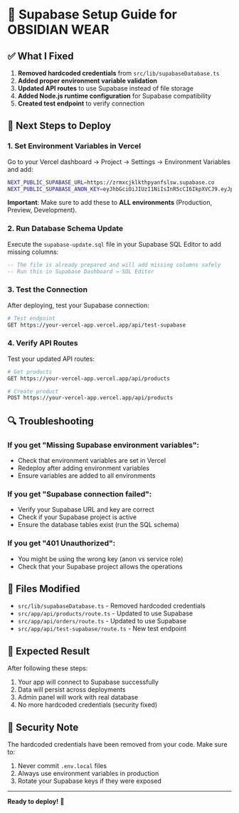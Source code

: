 # 🔧 Supabase Setup Guide for OBSIDIAN WEAR

## ✅ What I Fixed

1. **Removed hardcoded credentials** from `src/lib/supabaseDatabase.ts`
2. **Added proper environment variable validation**
3. **Updated API routes** to use Supabase instead of file storage
4. **Added Node.js runtime configuration** for Supabase compatibility
5. **Created test endpoint** to verify connection

## 🚀 Next Steps to Deploy

### 1. Set Environment Variables in Vercel

Go to your Vercel dashboard → Project → Settings → Environment Variables and add:

```bash
NEXT_PUBLIC_SUPABASE_URL=https://zrmxcjklkthpyanfslsw.supabase.co
NEXT_PUBLIC_SUPABASE_ANON_KEY=eyJhbGciOiJIUzI1NiIsInR5cCI6IkpXVCJ9.eyJpc3MiOiJzdXBhYmFzZSIsInJlZiI6InpybXhjamtsa3RocHlhbmZzbHN3Iiwicm9sZSI6ImFub24iLCJpYXQiOjE3NTY5MDYxMzAsImV4cCI6MjA3MjQ4MjEzMH0.2Tjh9pPzc6BUGoV3lDUBymXzE_dvAGs1O_WewTdetE0
```

**Important**: Make sure to add these to **ALL environments** (Production, Preview, Development).

### 2. Run Database Schema Update

Execute the `supabase-update.sql` file in your Supabase SQL Editor to add missing columns:

```sql
-- The file is already prepared and will add missing columns safely
-- Run this in Supabase Dashboard → SQL Editor
```

### 3. Test the Connection

After deploying, test your Supabase connection:

```bash
# Test endpoint
GET https://your-vercel-app.vercel.app/api/test-supabase
```

### 4. Verify API Routes

Test your updated API routes:

```bash
# Get products
GET https://your-vercel-app.vercel.app/api/products

# Create product
POST https://your-vercel-app.vercel.app/api/products
```

## 🔍 Troubleshooting

### If you get "Missing Supabase environment variables":
- Check that environment variables are set in Vercel
- Redeploy after adding environment variables
- Ensure variables are added to all environments

### If you get "Supabase connection failed":
- Verify your Supabase URL and key are correct
- Check if your Supabase project is active
- Ensure the database tables exist (run the SQL schema)

### If you get "401 Unauthorized":
- You might be using the wrong key (anon vs service role)
- Check that your Supabase project allows the operations

## 📁 Files Modified

- `src/lib/supabaseDatabase.ts` - Removed hardcoded credentials
- `src/app/api/products/route.ts` - Updated to use Supabase
- `src/app/api/orders/route.ts` - Updated to use Supabase
- `src/app/api/test-supabase/route.ts` - New test endpoint

## 🎯 Expected Result

After following these steps:
1. Your app will connect to Supabase successfully
2. Data will persist across deployments
3. Admin panel will work with real database
4. No more hardcoded credentials (security fixed)

## 🚨 Security Note

The hardcoded credentials have been removed from your code. Make sure to:
1. Never commit `.env.local` files
2. Always use environment variables in production
3. Rotate your Supabase keys if they were exposed

---

**Ready to deploy!** 🚀
